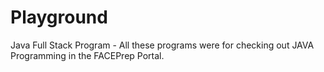 # Playground
Java Full Stack Program - All these programs were for checking out JAVA Programming in the FACEPrep Portal.
